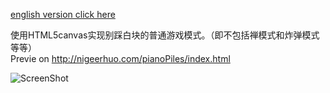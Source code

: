 [english version click here](https://github.com/AJLoveChina/Piano-Tiles/tree/English-version)

使用HTML5canvas实现别踩白块的普通游戏模式。（即不包括禅模式和炸弹模式等等）<br>
Previe on http://nigeerhuo.com/pianoPiles/index.html

![ScreenShot](https://raw.github.com/AJLoveChina/pianoTiles/master/screenshot.png)
